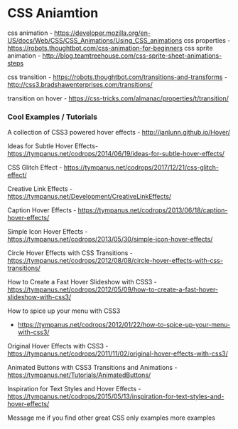 # CSS Aniamtion

css animation   - https://developer.mozilla.org/en-US/docs/Web/CSS/CSS_Animations/Using_CSS_animations
css properties  - https://robots.thoughtbot.com/css-animation-for-beginners
css sprite animation - http://blog.teamtreehouse.com/css-sprite-sheet-animations-steps


css transition - https://robots.thoughtbot.com/transitions-and-transforms 
               - http://css3.bradshawenterprises.com/transitions/

transition on hover - https://css-tricks.com/almanac/properties/t/transition/

### Cool Examples / Tutorials
A collection of CSS3 powered hover effects - http://ianlunn.github.io/Hover/

Ideas for Subtle Hover Effects- https://tympanus.net/codrops/2014/06/19/ideas-for-subtle-hover-effects/

CSS Glitch Effect - https://tympanus.net/codrops/2017/12/21/css-glitch-effect/

Creative Link Effects - https://tympanus.net/Development/CreativeLinkEffects/

Caption Hover Effects  - https://tympanus.net/codrops/2013/06/18/caption-hover-effects/

Simple Icon Hover Effects - https://tympanus.net/codrops/2013/05/30/simple-icon-hover-effects/

Circle Hover Effects with CSS Transitions - https://tympanus.net/codrops/2012/08/08/circle-hover-effects-with-css-transitions/

How to Create a Fast Hover Slideshow with CSS3 - https://tympanus.net/codrops/2012/05/09/how-to-create-a-fast-hover-slideshow-with-css3/

How to spice up your menu with CSS3
 - https://tympanus.net/codrops/2012/01/22/how-to-spice-up-your-menu-with-css3/
 
 Original Hover Effects with CSS3 - https://tympanus.net/codrops/2011/11/02/original-hover-effects-with-css3/
 
 Animated Buttons with CSS3 Transitions and Animations - https://tympanus.net/Tutorials/AnimatedButtons/
 
 Inspiration for Text Styles and Hover Effects - https://tympanus.net/codrops/2015/05/13/inspiration-for-text-styles-and-hover-effects/

Message me if you find other great CSS only examples more examples 
